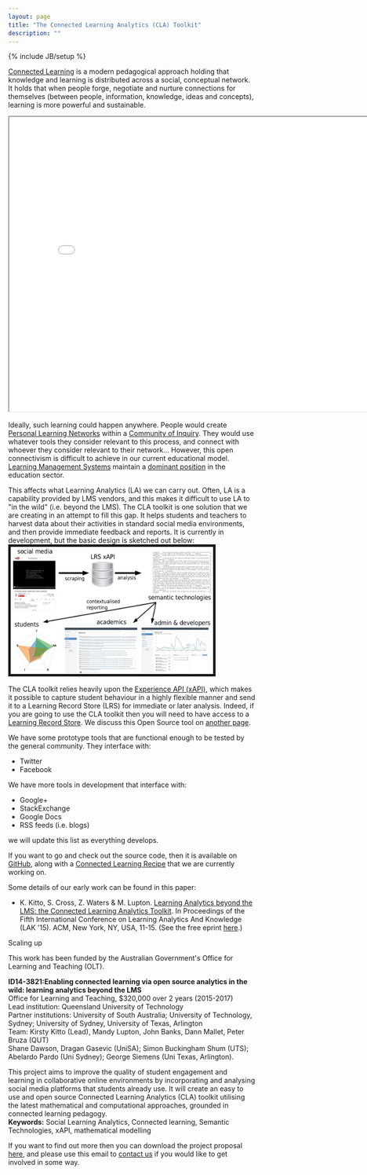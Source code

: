 ```yaml
---
layout: page
title: "The Connected Learning Analytics (CLA) Toolkit"
description: ""
---
```

{% include JB/setup %}


<p> 
	<a href="http://connectedlearning.tv/infographicv">Connected Learning</a> is a modern pedagogical approach holding that knowledge and learning is distributed across a social, conceptual network. It holds that when people forge, negotiate and nurture connections for themselves (between people, information, knowledge, ideas and concepts), learning is more powerful and sustainable.
</p>

<iframe src = "/ViewerJS/#../assets/papers/prop.id.qut.kitto.2014-front.pdf" width='800' height='600' allowfullscreen webkitallowfullscreen></iframe>


<p>
	Ideally, such learning could happen anywhere. People would create <a href="http://teacherchallenge.edublogs.org/creating-a-pln/">Personal Learning Networks</a> within a <a href="https://coi.athabascau.ca/">Community of Inquiry</a>. They would use whatever tools they consider relevant to this process, and connect with whoever they consider relevant to their network... However, this open connectivism is difficult to achieve in our current educational model. <a href="http://en.wikipedia.org/wiki/List_of_learning_management_systems">Learning Management Systems</a> maintain a <a href="http://mfeldstein.com/state-us-higher-education-lms-market-2014-edition/">dominant position</a> in the education sector.
</p>
<p>
	This affects what Learning Analytics (LA) we can carry out. Often, LA is a capability provided by LMS vendors, and this makes it difficult to use LA to "in the wild" (i.e. beyond the LMS). The CLA toolkit is one solution that we are creating in an attempt to fill this gap. It helps students and teachers to harvest data about their activities in standard social media environments, and then provide immediate feedback and reports. It is currently in development, but the basic design is sketched out below:	   
	<img src="../assets/images/schema.jpg" alt="A basic schema for the CLA toolkit" height="259" width="413" border="5">
</p>
<p> 
	The CLA toolkit relies heavily upon the <a href="http://www.adlnet.gov/tla/experience-api/">Experience API (xAPI)</a>, which makes it possible to capture student behaviour in a highly flexible manner and send it to a Learning Record Store (LRS) for immediate or later analysis. Indeed, if you are going to use the CLA toolkit then you will need to have access to a <a href="http://tincanapi.com/learning-record-store/">Learning Record Store</a>. We discuss this Open Source tool on <a href="../pages/lrs.html">another page</a>.
</p>
<p>
	We have some prototype tools that are functional enough to be tested by the general community. They interface with:
	<ul>
		<li>Twitter</li>    
		<li>Facebook</li>
	</ul>	   
	<!--You can try them out with a quick  out at <a href="">this page</a>.-->
</p>
<p>
	We have more tools in development that interface with:
	<ul>
		<li>Google+</li>
		<li>StackExchange</li>
		<li>Google Docs</li>
		<li>RSS feeds (i.e. blogs)</li>
	</ul>
	we will update this list as everything develops.
</p>
<p>If you want to go and check out the source code, then it is available on <a href="https://github.com/kirstykitto/CLAtoolkit">GitHub</a>, along with a  <a href="https://github.com/kirstykitto/CLRecipe">Connected Learning Recipe</a> that we are currently working on.
</p>
Some details of our early work can be found in this paper: 
<ul>
	<li> K. Kitto, S. Cross, Z. Waters & M. Lupton. <a href="http://dl.acm.org/citation.cfm?id=2723627">Learning Analytics beyond the LMS: the Connected Learning Analytics Toolkit</a>.  In Proceedings of the Fifth International Conference on Learning Analytics And Knowledge (LAK '15).  ACM, New York, NY, USA, 11-15. (See the free eprint <a href="http://eprints.qut.edu.au/81343/">here</a>.)
	</ul>
	<p class="lead">Scaling up</p>
	<p>This work has been funded by the Australian Government's Office for Learning and Teaching (OLT). 
		<p><b>ID14-3821:Enabling connected learning via open source analytics in the wild: learning analytics beyond the LMS</b><br>
			Office for Learning and Teaching, $320,000 over 2 years (2015-2017)<br>
			Lead institution: Queensland University of Technology<br>
			Partner institutions: University of South Australia; University of Technology, Sydney; University of Sydney, University of Texas, Arlington<br>
			Team: Kirsty Kitto (Lead), Mandy Lupton, John Banks, Dann Mallet, Peter Bruza (QUT)<br>
			Shane Dawson, Dragan Gasevic (UniSA); Simon Buckingham Shum (UTS); Abelardo Pardo (Uni Sydney); George Siemens (Uni Texas, Arlington).
			<p>
				This project aims to improve the quality of student engagement and learning in collaborative online environments by incorporating and analysing social media platforms that students already use. It will create an easy to use and open source Connected Learning Analytics (CLA) toolkit utilising the latest mathematical and computational approaches, grounded in connected learning pedagogy.
				<br>
				<b>Keywords:</b> Social Learning Analytics, Connected learning, Semantic Technologies, xAPI, mathematical modelling
			</p>
			<p>
				If you want to find out more then you can download the project proposal <a href="papers/prop.id.qut.kitto.2014-front.pdf">here</a>, and please use this email to <a href="mailto:CLAtoolkitemail">contact us</a> if you would like to get involved in some way. 
			</p>
